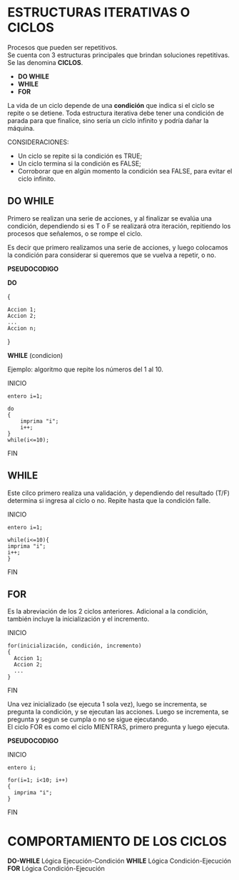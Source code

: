 # ESTRUCTURAS ITERATIVAS O CICLOS

Procesos que pueden ser repetitivos.  
Se cuenta con 3 estructuras principales que brindan soluciones repetitivas. Se las denomina **CICLOS**.

* **DO WHILE**
* **WHILE**
* **FOR**

La vida de un ciclo depende de una **condición** que indica si el ciclo se repite o se detiene. 
Toda estructura iterativa debe tener una condición de parada para que finalice, sino sería un ciclo infinito y podría dañar la máquina. 

CONSIDERACIONES:
 * Un ciclo se repite si la condición es TRUE;
 * Un ciclo termina si la condición es FALSE;
 * Corroborar que en algún momento la condición sea FALSE, para evitar el ciclo infinito.

  
  ## DO WHILE

  Primero se realizan una serie de acciones, y al finalizar se evalúa una condición, dependiendo si es T o F se realizará otra iteración, repitiendo los procesos que señalemos, o se rompe el ciclo.  

  Es decir que primero realizamos una serie de acciones, y luego colocamos la condición para considerar si queremos que se vuelva a repetir, o no. 


  **PSEUDOCODIGO**

  **DO**

  {

    Accion 1;
    Accion 2;
    ...
    Accion n;
  } 
  
  **WHILE** (condicion) 
 
 Ejemplo: algoritmo que repite los números del 1 al 10.

INICIO 

    entero i=1;

    do 
    {
        imprima "i";
        i++;
    }
    while(i<=10);

FIN  
 
## WHILE

Este cilco primero realiza una validación, y dependiendo del resultado (T/F) determina si ingresa al ciclo o no. Repite hasta que la condición falle. 

INICIO 

    entero i=1;
    
    while(i<=10){  
    imprima "i";  
    i++;  
    }

FIN  
 
## FOR

Es la abreviación de los 2 ciclos anteriores.
Adicional a la condición, también incluye la inicialización y el incremento.

INICIO 

    for(inicialización, condición, incremento)
    {
      Accion 1;
      Accion 2;
      ...
    }

FIN   

Una vez inicializado (se ejecuta 1 sola vez), luego se incrementa, se pregunta la condición, y se ejecutan las acciones. 
Luego se incrementa, se pregunta y segun se cumpla o no se sigue ejecutando.  
El ciclo FOR es como el ciclo MIENTRAS, primero pregunta y luego ejecuta.

 **PSEUDOCODIGO**

 INICIO 

    entero i;

    for(i=1; i<10; i++) 
    {
      imprima "i";
    }

FIN   

# COMPORTAMIENTO DE LOS CICLOS

**DO-WHILE** Lógica Ejecución-Condición
**WHILE** Lógica Condición-Ejecución
**FOR** Lógica Condición-Ejecución